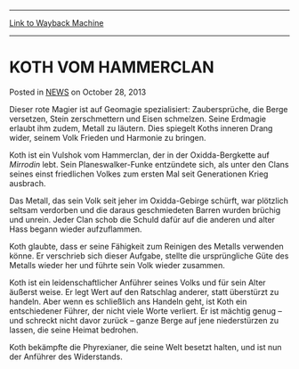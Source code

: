 
---
[Link to Wayback Machine](https://web.archive.org/web/20211028175759/https://magic.wizards.com/en/articles/archive/koth-vom-hammerclan-2013-10-28)

[_metadata_:description]:- "Dieser rote Magier ist auf Geomagie spezialisiert: Zaubersprüche, die Berge versetzen, Stein zerschmettern und Eisen schmelzen. Seine Erdmagie erlaubt ihm zudem, Metall zu läutern. Dies spiegelt Koths inneren Drang wider, seinem Volk Frieden und Harmonie zu bringen. Koth ist ein Vulshok vom Hammerclan, der in der Oxidda-Bergkette auf Mirrodin lebt. Sein Planeswalker-Funke"
[_metadata_:generator]:- "Drupal 7 (http://drupal.org)"
[_metadata_:node]:- "115632"
[_metadata_:publish_date]:- "2013-10-28"
[_metadata_:source]:- "div-main-content"
[_metadata_:title]:- "KOTH VOM HAMMERCLAN"
[_metadata_:wayback_capture_timestamp]:- "2021-10-28 17:57:59"
[_metadata_:wayback_raw_url]:- "https://web.archive.org/web/20211028175759id_/https://magic.wizards.com/en/articles/archive/koth-vom-hammerclan-2013-10-28"
[_metadata_:wayback_url]:- "https://magic.wizards.com/en/articles/archive/koth-vom-hammerclan-2013-10-28"
---


KOTH VOM HAMMERCLAN
===================



 Posted in [NEWS](/en/articles)
 on October 28, 2013 










Dieser rote Magier ist auf Geomagie spezialisiert: Zaubersprüche, die Berge versetzen, Stein zerschmettern und Eisen schmelzen. Seine Erdmagie erlaubt ihm zudem, Metall zu läutern. Dies spiegelt Koths inneren Drang wider, seinem Volk Frieden und Harmonie zu bringen.  
  

Koth ist ein Vulshok vom Hammerclan, der in der Oxidda-Bergkette auf *Mirrodin* lebt. Sein Planeswalker-Funke entzündete sich, als unter den Clans seines einst friedlichen Volkes zum ersten Mal seit Generationen Krieg ausbrach.  
  

Das Metall, das sein Volk seit jeher im Oxidda-Gebirge schürft, war plötzlich seltsam verdorben und die daraus geschmiedeten Barren wurden brüchig und unrein. Jeder Clan schob die Schuld dafür auf die anderen und alter Hass begann wieder aufzuflammen.


Koth glaubte, dass er seine Fähigkeit zum Reinigen des Metalls verwenden könne. Er verschrieb sich dieser Aufgabe, stellte die ursprüngliche Güte des Metalls wieder her und führte sein Volk wieder zusammen.


Koth ist ein leidenschaftlicher Anführer seines Volks und für sein Alter äußerst weise. Er legt Wert auf den Ratschlag anderer, statt überstürzt zu handeln. Aber wenn es schließlich ans Handeln geht, ist Koth ein entschiedener Führer, der nicht viele Worte verliert. Er ist mächtig genug – und schreckt nicht davor zurück – ganze Berge auf jene niederstürzen zu lassen, die seine Heimat bedrohen.


Koth bekämpfte die Phyrexianer, die seine Welt besetzt halten, und ist nun der Anführer des Widerstands.  

 








